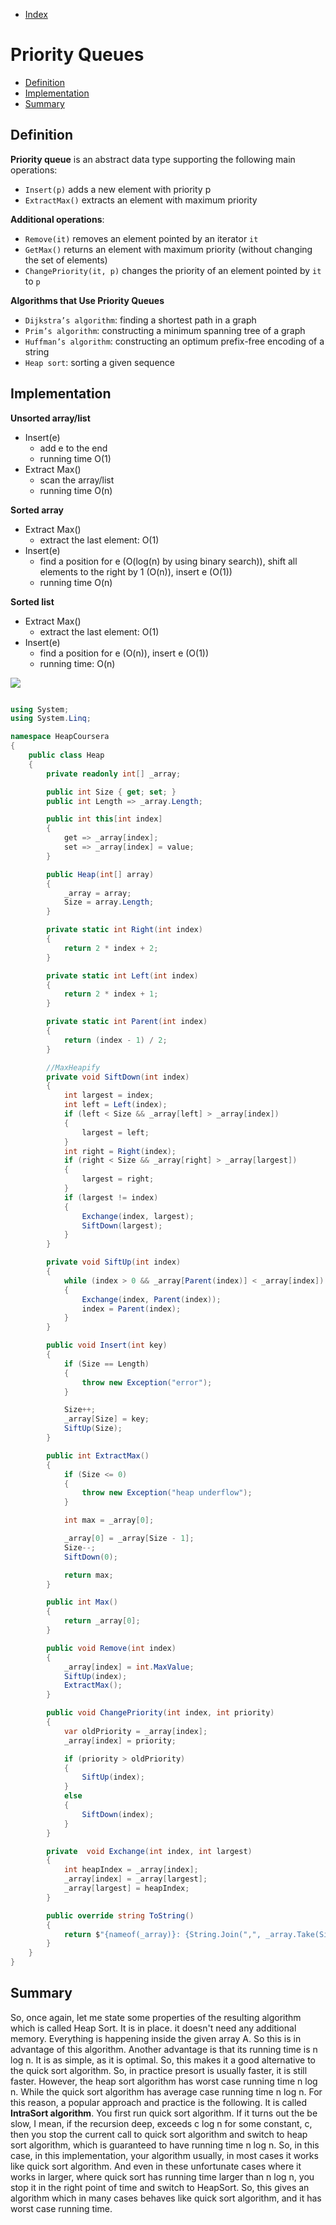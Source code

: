 * [Index](https://github.com/KiraDiShira/AlgorithmsAndDataStructures/blob/master/README.md#project-title)

# Priority Queues

* [Definition](#definition)
* [Implementation](#implementation)
* [Summary](#summary)
  
## Definition

**Priority queue** is an abstract data type supporting the following main operations:

* `Insert(p)` adds a new element with priority p
* `ExtractMax()` extracts an element with maximum priority

**Additional operations**:

* `Remove(it)` removes an element pointed by an iterator `it`
* `GetMax()` returns an element with maximum priority (without changing the set of elements)
* `ChangePriority(it, p)` changes the priority of an element pointed by `it` to `p`

**Algorithms that Use Priority Queues**

* `Dijkstra’s algorithm`: finding a shortest path in a graph
* `Prim’s algorithm`: constructing a minimum spanning tree of a graph
* `Huffman’s algorithm`: constructing an optimum prefix-free encoding of a string
* `Heap sort`: sorting a given sequence

## Implementation

**Unsorted array/list**

- Insert(e)
  - add e to the end 
  - running time O(1)
- Extract Max()
  - scan the array/list 
  - running time O(n)
  
**Sorted array**
 
- Extract Max()
  - extract the last element: O(1)
- Insert(e)
  - find a position for e (O(log(n) by using binary search)), shift all elements to the right by 1 (O(n)), insert e (O(1))
  - running time O(n)
  
**Sorted list**

- Extract Max()
  - extract the last element: O(1)
- Insert(e)
  - find a position for e (O(n)), insert e (O(1))
  - running time: O(n)
  


<img src="https://github.com/KiraDiShira/AlgorithmsAndDataStructures/blob/master/RepoFiles/PriorityQueues/Images/pq1.PNG" />

```c#

using System;
using System.Linq;

namespace HeapCoursera
{
    public class Heap
    {
        private readonly int[] _array;

        public int Size { get; set; }
        public int Length => _array.Length;

        public int this[int index]
        {
            get => _array[index];
            set => _array[index] = value;
        }

        public Heap(int[] array)
        {
            _array = array;
            Size = array.Length;
        }

        private static int Right(int index)
        {
            return 2 * index + 2;
        }

        private static int Left(int index)
        {
            return 2 * index + 1;
        }

        private static int Parent(int index)
        {
            return (index - 1) / 2;
        }

        //MaxHeapify
        private void SiftDown(int index)
        {
            int largest = index;
            int left = Left(index);
            if (left < Size && _array[left] > _array[index])
            {
                largest = left;
            }
            int right = Right(index);
            if (right < Size && _array[right] > _array[largest])
            {
                largest = right;
            }
            if (largest != index)
            {
                Exchange(index, largest);
                SiftDown(largest);
            }
        }

        private void SiftUp(int index)
        {
            while (index > 0 && _array[Parent(index)] < _array[index])
            {
                Exchange(index, Parent(index));
                index = Parent(index);
            }
        }

        public void Insert(int key)
        {
            if (Size == Length)
            {
                throw new Exception("error");
            }

            Size++;
            _array[Size] = key;
            SiftUp(Size);
        }

        public int ExtractMax()
        {
            if (Size <= 0)
            {
                throw new Exception("heap underflow");
            }

            int max = _array[0];

            _array[0] = _array[Size - 1];
            Size--;
            SiftDown(0);

            return max;
        }

        public int Max()
        {
            return _array[0];
        }

        public void Remove(int index)
        {
            _array[index] = int.MaxValue;
            SiftUp(index);
            ExtractMax();
        }

        public void ChangePriority(int index, int priority)
        {
            var oldPriority = _array[index];
            _array[index] = priority;

            if (priority > oldPriority)
            {
                SiftUp(index);
            }
            else
            {
                SiftDown(index);
            }
        }

        private  void Exchange(int index, int largest)
        {
            int heapIndex = _array[index];
            _array[index] = _array[largest];
            _array[largest] = heapIndex;
        }

        public override string ToString()
        {
            return $"{nameof(_array)}: {String.Join(",", _array.Take(Size - 1))}";
        }
    }
}

```
## Summary

So, once again, let me state some properties of the resulting algorithm which is called Heap Sort. It is in place. it doesn't need any additional memory. Everything is happening inside the given array A. So this is in advantage of this algorithm. Another advantage is that its running time is n log n. It is as simple, as it is optimal. So, this makes it a good alternative to the quick sort algorithm. So, in practice presort is usually faster, it is still faster. However, the heap sort algorithm has worst case running time n log n. While the quick sort algorithm has average case running time n log n. For this reason, a popular approach and practice is the following. It is called **IntraSort algorithm**. You first run quick sort algorithm. If it turns out the be slow, I mean, if the recursion deep, exceeds c log n for some constant, c, then you stop the current call to quick sort algorithm and switch to heap sort algorithm, which is guaranteed to have running time n log n. So, in this case, in this implementation, your algorithm usually, in most cases it works like quick sort algorithm. And even in these unfortunate cases where it works in larger, where quick sort has running time larger than n log n, you stop it in the right point of time and switch to HeapSort. So, this gives an algorithm which in many cases behaves like quick sort algorithm, and it has worst case running time. 
